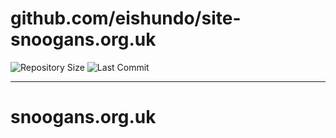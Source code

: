 # github.com/eishundo/site-snoogans.org.uk

![Repository Size](https://img.shields.io/github/repo-size/eishundo/site-snoogans.org.uk)
![Last Commit](https://img.shields.io/github/last-commit/eishundo/site-snoogans.org.uk)

---

# snoogans.org.uk
